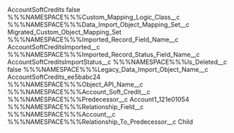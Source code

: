 <?xml version="1.0" encoding="UTF-8"?>
<CustomMetadata xmlns="http://soap.sforce.com/2006/04/metadata" xmlns:xsi="http://www.w3.org/2001/XMLSchema-instance" xmlns:xsd="http://www.w3.org/2001/XMLSchema">
    <label>AccountSoftCredits</label>
    <protected>false</protected>
    <values>
        <field>%%%NAMESPACE%%%Custom_Mapping_Logic_Class__c</field>
        <value xsi:nil="true"/>
    </values>
    <values>
        <field>%%%NAMESPACE%%%Data_Import_Object_Mapping_Set__c</field>
        <value xsi:type="xsd:string">Migrated_Custom_Object_Mapping_Set</value>
    </values>
    <values>
        <field>%%%NAMESPACE%%%Imported_Record_Field_Name__c</field>
        <value xsi:type="xsd:string">AccountSoftCreditsImported__c</value>
    </values>
    <values>
        <field>%%%NAMESPACE%%%Imported_Record_Status_Field_Name__c</field>
        <value xsi:type="xsd:string">AccountSoftCreditsImportStatus__c</value>
    </values>
    <values>
        <field>%%%NAMESPACE%%%Is_Deleted__c</field>
        <value xsi:type="xsd:boolean">false</value>
    </values>
    <values>
        <field>%%%NAMESPACE%%%Legacy_Data_Import_Object_Name__c</field>
        <value xsi:type="xsd:string">AccountSoftCredits_ee5babc24</value>
    </values>
    <values>
        <field>%%%NAMESPACE%%%Object_API_Name__c</field>
        <value xsi:type="xsd:string">%%%NAMESPACE%%%Account_Soft_Credit__c</value>
    </values>
    <values>
        <field>%%%NAMESPACE%%%Predecessor__c</field>
        <value xsi:type="xsd:string">Account1_121e01054</value>
    </values>
    <values>
        <field>%%%NAMESPACE%%%Relationship_Field__c</field>
        <value xsi:type="xsd:string">%%%NAMESPACE%%%Account__c</value>
    </values>
    <values>
        <field>%%%NAMESPACE%%%Relationship_To_Predecessor__c</field>
        <value xsi:type="xsd:string">Child</value>
    </values>
</CustomMetadata>
